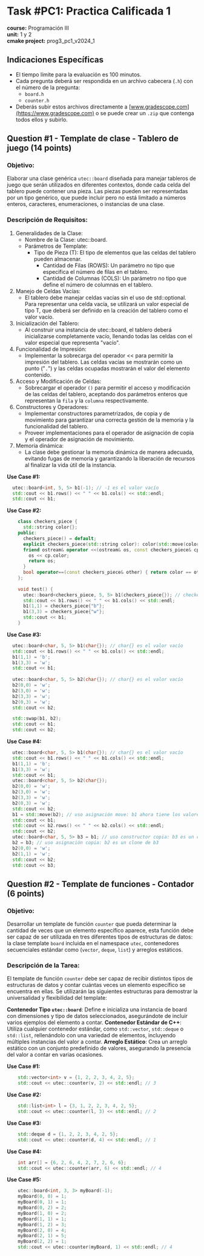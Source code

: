 # Task #PC1: Practica Calificada 1  
**course:** Programación III  
**unit:** 1 y 2  
**cmake project:** prog3_pc1_v2024_1
## Indicaciones Específicas
- El tiempo límite para la evaluación es 100 minutos.
- Cada pregunta deberá ser respondida en un archivo cabecera (`.h`) con el número de la pregunta:
    - `board.h`
    - `counter.h`
- Deberás subir estos archivos directamente a [www.gradescope.com](https://www.gradescope.com) o se puede crear un `.zip` que contenga todos ellos y subirlo.

## Question #1 - Template de clase - Tablero de juego (14 points)

### Objetivo:

Elaborar una clase genérica `utec::board` diseñada para manejar tableros de juego que serán utilizados en diferentes contextos, donde cada celda del tablero puede contener una pieza. Las piezas pueden ser representadas por un tipo genérico, que puede incluir pero no está limitado a números enteros, caracteres, enumeraciones, o instancias de una clase.

### Descripción de Requisitos:

1. Generalidades de la Clase:
   - Nombre de la Clase: utec::board.
   - Parámetros de Template:
     - Tipo de Pieza (T): El tipo de elementos que las celdas del tablero pueden almacenar.
       - Cantidad de Filas (ROWS): Un parámetro no tipo que especifica el número de filas en el tablero.
       - Cantidad de Columnas (COLS): Un parámetro no tipo que define el número de columnas en el tablero.
2. Manejo de Celdas Vacías:
   - El tablero debe manejar celdas vacías sin el uso de std::optional. Para representar una celda vacía, se utilizará un valor especial de tipo T, que deberá ser definido en la creación del tablero como el valor vacío.
3. Inicialización del Tablero:
   - Al construir una instancia de utec::board, el tablero deberá inicializarse completamente vacío, llenando todas las celdas con el valor especial que representa "vacío".
4. Funcionalidad de Impresión:
   - Implementar la sobrecarga del operador << para permitir la impresión del tablero. Las celdas vacías se mostrarán como un punto ("`.`") y las celdas ocupadas mostrarán el valor del elemento contenido.
5. Acceso y Modificación de Celdas:
   - Sobrecargar el operador `()` para permitir el acceso y modificación de las celdas del tablero, aceptando dos parámetros enteros que representan la `fila` y la `columna` respectivamente.
6. Constructores y Operadores:
   - Implementar constructores parametrizados, de copia y de movimiento para garantizar una correcta gestión de la memoria y la funcionalidad del tablero.
   - Proveer implementaciones para el operador de asignación de copia y el operador de asignación de movimiento.
7. Memoria dinámica:
   - La clase debe gestionar la memoria dinámica de manera adecuada, evitando fugas de memoria y garantizando la liberación de recursos al finalizar la vida útil de la instancia.

**Use Case #1:**
```cpp
  utec::board<int, 5, 5> b1(-1); // -1 es el valor vacío
  std::cout << b1.rows() << " " << b1.cols() << std::endl;
  std::cout << b1;
```

**Use Case #2:**
```cpp
    class checkers_piece {
      std::string color{};
    public:
      checkers_piece() = default;
      explicit checkers_piece(std::string color): color(std::move(color)) {}
      friend ostream& operator <<(ostream& os, const checkers_piece& cp) {
        os << cp.color;
        return os;
      }
      bool operator==(const checkers_piece& other) { return color == other.color; }
    };
    
    void test() {
      utec::board<checkers_piece, 5, 5> b1(checkers_piece{}); // checkers_piece{} es el valor vacío
      std::cout << b1.rows() << " " << b1.cols() << std::endl;
      b1(1,1) = checkers_piece{"b"};
      b1(3,3) = checkers_piece{"w"};
      std::cout << b1;
    }
```

**Use Case #3:**
```cpp
  utec::board<char, 5, 5> b1(char{}); // char{} es el valor vacío
  std::cout << b1.rows() << " " << b1.cols() << std::endl;
  b1(1,1) = 'b';
  b1(3,3) = 'w';
  std::cout << b1;
  
  utec::board<char, 5, 5> b2(char{}); // char{} es el valor vacío
  b2(0,0) = 'w';
  b2(3,0) = 'w';
  b2(3,3) = 'w';
  b2(0,3) = 'w';
  std::cout << b2;

  std::swap(b1, b2);
  std::cout << b1;
  std::cout << b2;
```
**Use Case #4:**
```cpp
  utec::board<char, 5, 5> b1(char{}); // char{} es el valor vacío
  std::cout << b1.rows() << " " << b1.cols() << std::endl;
  b1(1,1) = 'b';
  b1(3,3) = 'w';
  std::cout << b1;
  utec::board<char, 5, 5> b2(char{});
  b2(0,0) = 'w';
  b2(3,0) = 'w';
  b2(3,3) = 'w';
  b2(0,3) = 'w';
  std::cout << b2;
  b1 = std::move(b2); // uso asignación move: b1 ahora tiene los valores de b2 
  std::cout << b1;
  std::cout << b2.rows() << " " << b2.cols() << std::endl;
  std::cout << b2;
  utec::board<char, 5, 5> b3 = b1; // uso constructor copia: b3 es un clone de b1
  b2 = b3; // uso asignación copia: b2 es un clone de b3
  b2(0,0) = 'w';
  b2(1,1) = 'w';
  std::cout << b2;
  std::cout << b3;
```

## Question #2 - Template de funciones - Contador (6 points)

### Objetivo:

Desarrollar un template de función `counter` que pueda determinar la cantidad de veces que un elemento específico aparece, esta función debe ser capaz de ser utilizada en tres diferentes tipos de estructuras de datos: la clase template `board` incluida en el namespace `utec`, contenedores secuenciales estándar como (`vector`, `deque`, `list`) y arreglos estáticos.

### Descripción de la Tarea:

El template de función `counter` debe ser capaz de recibir distintos tipos de estructuras de datos y contar cuántas veces un elemento específico se encuentra en ellas. Se utilizarán las siguientes estructuras para demostrar la universalidad y flexibilidad del template:

**Contenedor Tipo `utec::board`**:
Define e inicializa una instancia de board con dimensiones y tipo de datos seleccionados, asegurándote de incluir varios ejemplos del elemento a contar.
**Contenedor Estándar de C++**:
Utiliza cualquier contenedor estándar, como `std::vector`, `std::deque` o `std::list`, rellenándolo con una variedad de elementos, incluyendo múltiples instancias del valor a contar.
**Arreglo Estático**:
Crea un arreglo estático con un conjunto predefinido de valores, asegurando la presencia del valor a contar en varias ocasiones.

**Use Case #1:**
```cpp
    std::vector<int> v = {1, 2, 2, 3, 4, 2, 5};
    std::cout << utec::counter(v, 2) << std::endl; // 3
```
**Use Case #2:**
```cpp
    std::list<int> l = {3, 1, 2, 2, 3, 4, 2, 5};
    std::cout << utec::counter(l, 3) << std::endl; // 2
```
**Use Case #3:**
```cpp
    std::deque d = {1, 2, 2, 3, 4, 2, 5};
    std::cout << utec::counter(d, 4) << std::endl; // 1
```
**Use Case #4:**
```cpp
    int arr[] = {6, 2, 6, 4, 2, 7, 2, 6, 6};
    std::cout << utec::counter(arr, 6) << std::endl; // 4
```
**Use Case #5:**
```cpp
    utec::board<int, 3, 3> myBoard(-1);
    myBoard(0, 0) = 1;
    myBoard(0, 1) = 1;
    myBoard(0, 2) = 2;
    myBoard(1, 0) = 2;
    myBoard(1, 1) = 1;
    myBoard(1, 2) = 3;
    myBoard(2, 0) = 4;
    myBoard(2, 1) = 5;
    myBoard(2, 2) = 1;
    std::cout << utec::counter(myBoard, 1) << std::endl; // 4
```

